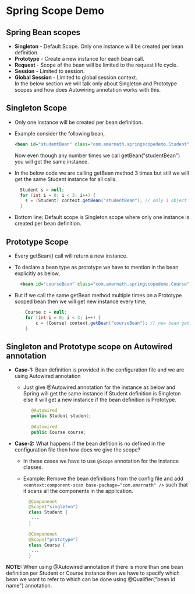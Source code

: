# Spring Scope Demo

## Spring Bean scopes
  - **Singleton** - Default Scope. Only one instance will be created per bean definition.
  - **Prototype** - Create a new instance for each bean call.
  - **Request** - Scope of the bean will be limited to the request life cycle.
  - **Session** - Limited to session.
  - **Global Session** - Limited to global session context. <br />
In the below section we will talk only about Singleton and Prototype scopes and how does Autowiring annotation works with this.  
  
## Singleton Scope
  - Only one instance will be created per bean definition.
  - Example consider the following bean, <br />
  
    ```xml
    <bean id="studentBean" class="com.amarnath.springscopedemo.Student" /> 
    ``` 
    Now even though any number times we call getBean("studentBean") you will get the same instance. 
  - In the below code we are calling getBean method 3 times but still we will get the same Student instance for all calls.
    
    ```Java
      Student s = null;
      for (int i = 0; i < 3; i++) {
       	s = (Student) context.getBean("studentBean"); // only 1 object is created and the same will be returned.
      }
    ```
  - Bottom line: Default scope is Singleton scope where only one instance is created per bean definition.

## Prototype Scope
  - Every getBean() call will return a new instance.
  - To declare a bean type as prototype we have to mention in the bean explicitly as below, <br /> 
    
    ```xml
      <bean id="courseBean" class="com.amarnath.springscopedemo.Course" scope="prototype"/>
    ```
  - But if we call the same getBean method multiple times on a Prototype scoped bean then we will get new instance every time,
  
    ```Java
        Course c = null;
        for (int i = 0; i < 3; i++) {
        	c = (Course) context.getBean("courseBean"); // new bean gets created for every getBean call.
        }
    ```
    
 ## Singleton and Prototype scope on Autowired annotation
   - **Case-1:** Bean definition is provided in the configuration file and we are using Autowired annotation <br />
     - Just give @Autowired annotation for the instance as below and Spring will get the same instance if Student definition is Singleton else it will get a new instance if the bean definition is Prototype.
       
       ```Java
          @Autowired
          public Student student;
	
          @Autowired
          public Course course;
       ```
   - **Case-2:** What happens if the bean defition is no defined in the configuration file then how does we give the scope? <br />
     - In these cases we have to use `@Scope` annotation for the instance classes.
     - Example: Remove the bean definitions from the config file and add ```<context:component-scan base-package="com.amarnath" />``` such that it scans all the components in the application.
     
       ```Java  
         @Componenet
         @Scope("singleton")
         class Student {
          ...
         }
         
         @Componenet
         @Scope("prototype")
         class Course {
          ...
         }
       ```  

**NOTE:** When using @Autowired annotation if there is more than one bean definition per Student or Course instance then we have to specify which bean we want to refer to which can be done using @Qualifier("bean id name") annotation.


